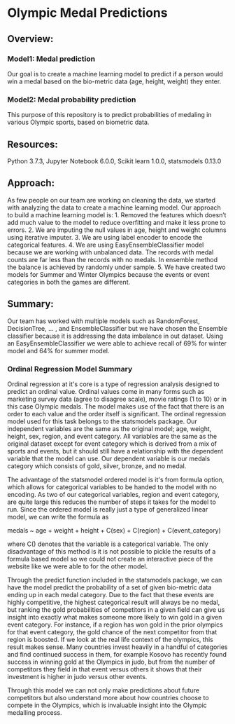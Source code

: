 # Olympic Medal Predictions

## Overview:
### Model1: Medal prediction
Our goal is to create a machine learning model to predict if a person would win a medal based on the bio-metric data  (age, height, weight) they enter. 

### Model2: Medal probability prediction
This purpose of this repository is to predict probabilities of medaling in various Olympic sports, based on biometric data. 
## Resources: 
Python 3.7.3, Jupyter Notebook 6.0.0, Scikit learn 1.0.0, statsmodels 0.13.0

## Approach:

As few people on our team are working on cleaning the data, we started with analyzing the data to create a machine learning model. Our approach to build a machine learning model is:
	1. Removed the features which doesn’t add much value to the model to reduce overfitting and make it less prone to errors.
	2. We are imputing the null values in age, height and weight columns using iterative imputer.
	3. We are using label encoder to encode the categorical features.
	4. We are using EasyEnsembleClassifier model because we are working with unbalanced data. The records with medal counts are far less than the records with no medals. In ensemble method the balance is achieved by randomly under sample.
	5. We have created two models for Summer and Winter Olympics because the events or event categories in both the games are different.

## Summary:
Our team has worked with multiple models such as RandomForest, DecisionTree, … , and EnsembleClassifier but we have chosen the Ensemble classifier because it is addressing the data imbalance in out dataset.
Using an EasyEnsembleClassifier we were able to achieve recall of 69% for winter model and 64% for summer model.


### Ordinal Regression Model Summary

Ordinal regression at it's core is a type of regression analysis designed to predict an ordinal value. Ordinal values come in many forms such as marketing survey data (agree to disagree scale), movie ratings (1 to 10) or in this case Olympic medals. The model makes use of the fact that there is an order to each value and the order itself is significant. The ordinal regression model used for this task belongs to the statsmodels package. Our independent variables are the same as the original model; age, weight, height, sex, region, and event category. All variables are the same as the original dataset except for event category which is derived from a mix of sports and events, but it should still have a relationship with the dependent variable that the model can use. Our dependent variable is our medals category which consists of gold, silver, bronze, and no medal.

The advantage of the statsmodel ordered model is it's from formula option, which allows for categorical variables to be handed to the model with no encoding. As two of our categorical variables, region and event category, are quite large this reduces the number of steps it takes for the model to run. Since the ordered model is really just a type of generalized linear model, we can write the formula as

medals ~ age + weight + height + C(sex) + C(region) + C(event_category)

where C() denotes that the variable is a categorical variable. The only disadvantage of this method is it is not possible to pickle the results of a formula based model so we could not create an interactive piece of the website like we were able to for the other model.

Through the predict function included in the statsmodels package, we can have the model predict the probability of a set of given bio-metric data ending up in each medal category. Due to the fact that these events are highly competitive, the highest categorical result will always be no medal, but ranking the gold probabilities of competitors in a given field can give us insight into exactly what makes someone more likely to win gold in a given event category. For instance, if a region has won gold in the prior olympics for that event category, the gold chance of the next competitor from that region is boosted. If we look at the real life context of the olympics, this result makes sense. Many countries invest heavily in a handful of categories and find continued success in them, for example Kosovo has recently found success in winning gold at the Olympics in judo, but from the number of competitors they field in that event versus others it shows that their investment is higher in judo versus other events.

Through this model we can not only make predictions about future competitors but also understand more about how countries choose to compete in the Olympics, which is invaluable insight into the Olympic medalling process.

